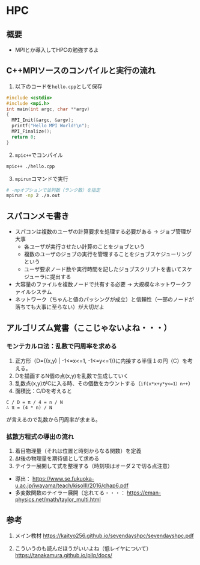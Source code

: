 # HPC
## 概要
- MPIとか導入してHPCの勉強するよ

## C++MPIソースのコンパイルと実行の流れ
1. 以下のコードを`hello.cpp`として保存
```c++
#include <cstdio>
#include <mpi.h>
int main(int argc, char **argv)
{
  MPI_Init(&argc, &argv);
  printf("Hello MPI World!\n");
  MPI_Finalize();
  return 0;
}
```

2. `mpic++`でコンパイル
```bash
mpic++ ./hello.cpp
```

3. `mpirun`コマンドで実行
```bash
# -npオプションで並列数（ランク数）を指定
mpirun -np 2 ./a.out
```
## スパコンメモ書き
- スパコンは複数のユーザの計算要求を処理する必要がある → ジョブ管理が大事
	- 各ユーザが実行させたい計算のことをジョブという
	- 複数のユーザのジョブの実行を管理することをジョブスケジューリングという
	- ユーザ要求ノード数や実行時間を記したジョブスクリプトを書いてスケジューラに提出する
- 大容量のファイルを複数ノードで共有する必要 → 大規模なネットワークファイルシステム
- ネットワーク（ちゃんと値のパッシングが成立）と信頼性（一部のノードが落ちても大事に至らない）が大切だよ

## アルゴリズム覚書（ここじゃないよね・・・）
### モンテカルロ法：乱数で円周率を求める
1. 正方形（D={(x,y) | -1<=x<=1, -1<=y<=1})に内接する半径１の円（C）を考える。
2. Dを描画するN個の点(x,y)を乱数で生成していく
3. 乱数点(x,y)がCに入る時、その個数をカウントする（`if(x*x+y*y<=1）n++`）
4. 面積比：C/Dを考えると
```
C / D = π / 4 = n / N
∴ π = (4 * n) / N
```
が言えるので乱数から円周率が求まる。

### 拡散方程式の導出の流れ
1. 着目物理量（それは位置と時刻からなる関数）を定義
2. Δt後の物理量を期待値として求める
3. テイラー展開して式を整理する（時刻項はオーダ２で切る点注意）

- 導出：
https://www.se.fukuoka-u.ac.jp/iwayama/teach/kisoIII/2016/chap6.pdf
- 多変数関数のテイラー展開（忘れてる・・・：
https://eman-physics.net/math/taylor_multi.html



## 参考
1. メイン教材
https://kaityo256.github.io/sevendayshpc/sevendayshpc.pdf

2. こういうのも読んだほうがいいよね（低レイヤについて）
https://tanakamura.github.io/pllp/docs/
